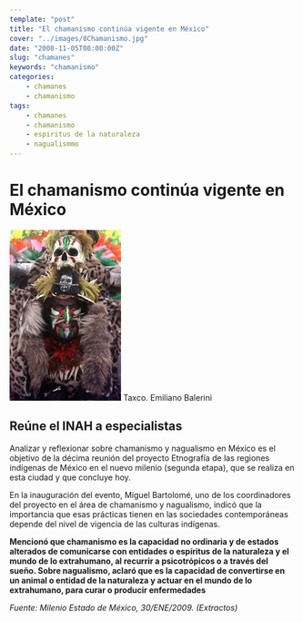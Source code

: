 ```yaml
---
template: "post"
title: "El chamanismo continúa vigente en México"
cover: "../images/8Chamanismo.jpg"
date: "2008-11-05T08:00:00Z"
slug: "chamanes"
keywords: "chamanismo"
categories: 
    - chamanes
    - chamanismo
tags:
    - chamanes
    - chamanismo
    - espiritus de la naturaleza
    - nagualismmo
---
```



# El chamanismo continúa vigente en México
![Chamanismo](../images/8Chamanismo.jpg) 
Taxco. Emiliano Balerini  

## Reúne el INAH a especialistas
Analizar y reflexionar sobre chamanismo y nagualismo en México es el objetivo de la décima reunión del proyecto Etnografía de las regiones indígenas de México en el nuevo milenio (segunda etapa), que se realiza en esta ciudad y que concluye hoy.  

En la inauguración del evento, Miguel Bartolomé, uno de los coordinadores del proyecto en el área de chamanismo y nagualismo, indicó que la importancia que esas prácticas tienen en las sociedades contemporáneas depende del nivel de vigencia de las culturas indígenas.  

**Mencionó que chamanismo es la capacidad no ordinaria y de estados alterados de comunicarse con entidades o espíritus de la naturaleza y el mundo de lo extrahumano, al recurrir a psicotrópicos o a través del sueño. Sobre nagualismo, aclaró que es la capacidad de convertirse en un animal o entidad de la naturaleza y actuar en el mundo de lo extrahumano, para curar o producir enfermedades**

*Fuente: Milenio Estado de México, 30/ENE/2009. (Extractos)*